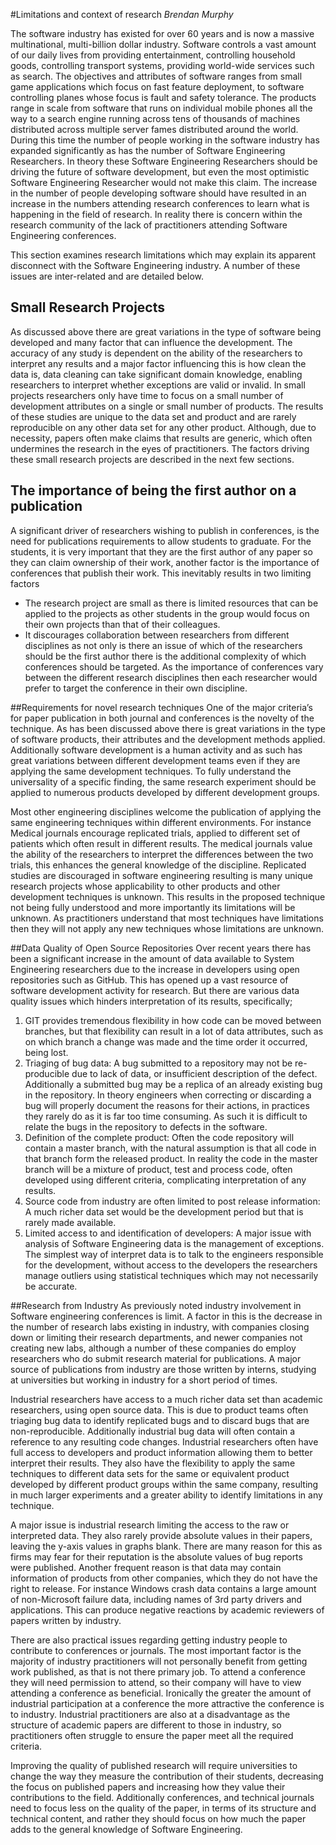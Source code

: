 #Limitations and context of research
_Brendan Murphy_

The software industry has existed for over 60 years and is now a massive multinational, multi-billion dollar industry. Software controls a vast amount of our daily lives from providing entertainment, controlling household goods, controlling transport systems, providing world-wide services such as search. The objectives and attributes of software ranges from small game applications which focus on fast feature deployment, to software controlling planes whose focus is fault and safety tolerance. The products range in scale from software that runs on individual mobile phones all the way to a search engine running across tens of thousands of machines distributed across multiple server fames distributed around the world. During this time the number of people working in the software industry has expanded significantly as has the number of Software Engineering Researchers. In theory these Software Engineering Researchers should be driving the future of software development, but even the most optimistic Software Engineering Researcher would not make this claim. The increase in the number of people developing software should have resulted in an increase in the numbers attending research conferences to learn what is happening in the field of research. In reality there is concern within the research community of the lack of practitioners attending Software Engineering conferences.

This section examines research limitations which may explain its apparent disconnect with the Software Engineering industry. A number of these issues are inter-related and are detailed below. 

## Small Research Projects
As discussed above there are great variations in the type of software being developed and many factor that can influence the development. The accuracy of any study is dependent on the ability of the researchers to interpret any results and a major factor influencing this is how clean the data is, data cleaning can take significant domain knowledge, enabling researchers to interpret whether exceptions are valid or invalid. In small projects researchers only have time to focus on a small number of development attributes on a single or small number of products. The results of these studies are unique to the data set and product and are rarely reproducible on any other data set for any other product. Although, due to necessity, papers often make claims that results are generic, which often undermines the research in the eyes of practitioners. The factors driving these small research projects are described in the next few sections. 

## The importance of being the first author on a publication
A significant driver of researchers wishing to publish in conferences, is the need for publications requirements to allow students to graduate. For the students, it is very important that they are the first author of any paper so they can claim ownership of their work, another factor is the importance of conferences that publish their work. This inevitably results in two limiting factors
* The research project are small as there is limited resources that can be applied to the projects as other students in the group would focus on their own projects than that of their colleagues.
* It discourages collaboration between researchers from different disciplines as not only is there an issue of which of the researchers should be the first author there is the additional complexity of which conferences should be targeted. As the importance of conferences vary between the different research disciplines then each researcher would prefer to target the conference in their own discipline.  

##Requirements for novel research techniques
One of the major criteria’s for paper publication in both journal and conferences is the novelty of the technique. As has been discussed above there is great variations in the type of software products, their attributes and the development methods applied. Additionally software development is a human activity and as such has great variations between different development teams even if they are applying the same development techniques. To fully understand the universality of a specific finding, the same research experiment should be applied to numerous products developed by different development groups. 

Most other engineering disciplines welcome the publication of applying the same engineering techniques within different environments. For instance Medical journals encourage replicated trials, applied to different set of patients which often result in different results. The medical journals value the ability of the researchers to interpret the differences between the two trials, this enhances the general knowledge of the discipline. Replicated studies are discouraged in software engineering resulting is many unique research projects whose applicability to other products and other development techniques is unknown. This results in the proposed technique not being fully understood and more importantly its limitations will be unknown. As practitioners understand that most techniques have limitations then they will not apply any new techniques whose limitations are unknown.  

##Data Quality of Open Source Repositories
Over recent years there has been a significant increase in the amount of data available to System Engineering researchers due to the increase in developers using open repositories such as GitHub. This has opened up a vast resource of software development activity for research. But there are various data quality issues which hinders interpretation of its results, specifically;

1. GIT provides tremendous flexibility in how code can be moved between branches, but that flexibility can result in a lot of data attributes, such as on which branch a change was made and the time order it occurred, being lost.
2. Triaging of bug data: A bug submitted to a repository may not be re-producible due to lack of data, or insufficient description of the defect. Additionally a submitted bug may be a replica of an already existing bug in the repository. In theory engineers when correcting or discarding a bug will properly document the reasons for their actions, in practices they rarely do as it is far too time consuming. As such it is difficult to relate the bugs in the repository to defects in the software.  
3. Definition of the complete product: Often the code repository will contain a master branch, with the natural assumption is that all code in that branch form the released product. In reality the code in the master branch will be a mixture of product, test and process code, often developed using different criteria, complicating interpretation of any results. 
4. Source code from industry are often limited to post release information: A much richer data set would be the development period but that is rarely made available.
5. Limited access to and identification of developers: A major issue with analysis of Software Engineering data is the management of exceptions. The simplest way of interpret data is to talk to the engineers responsible for the development, without access to the developers the researchers manage outliers using statistical techniques which may not necessarily be accurate. 

##Research from Industry
As previously noted industry involvement in Software engineering conferences is limit. A factor in this is the decrease in the number of research labs existing in industry, with companies closing down or limiting their research departments, and newer companies not creating new labs, although a number of these companies do employ researchers who do submit research material for publications. A major source of publications from industry are those written by interns, studying at universities but working in industry for a short period of times. 

Industrial researchers have access to a much richer data set than academic researchers, using open source data. This is due to product teams often triaging bug data to identify replicated bugs and to discard bugs that are non-reproducible. Additionally industrial bug data will often contain a reference to any resulting code changes. Industrial researchers often have full access to developers and product information allowing them to better interpret their results. They also have the flexibility to apply the same techniques to different data sets for the same or equivalent product developed by different product groups within the same company, resulting in much larger experiments and a greater ability to identify limitations in any technique. 

A major issue is industrial research limiting the access to the raw or interpreted data. They also rarely provide absolute values in their papers, leaving the y-axis values in graphs blank. There are many reason for this as firms may fear for their reputation is the absolute values of bug reports were published. Another frequent reason is that data may contain information of products from other companies, which they do not have the right to release. For instance Windows crash data contains a large amount of non-Microsoft failure data, including names of 3rd party drivers and applications. This can produce negative reactions by academic reviewers of papers written by industry. 

There are also practical issues regarding getting industry people to contribute to conferences or journals. The most important factor is the majority of industry practitioners will not personally benefit from getting work published, as that is not there primary job. To attend a conference they will need permission to attend, so their company will have to view attending a conference as beneficial. Ironically the greater the amount of industrial participation at a conference the more attractive the conference is to industry. Industrial practitioners are also at a disadvantage as the structure of academic papers are different to those in industry, so practitioners often struggle to ensure the paper meet all the required criteria. 

Improving the quality of published research will require universities to change the way they measure the contribution of their students, decreasing the focus on published papers and increasing how they value their contributions to the field. Additionally conferences, and technical journals need to focus less on the quality of the paper, in terms of its structure and technical content, and rather they should focus on how much the paper adds to the general knowledge of Software Engineering.   
